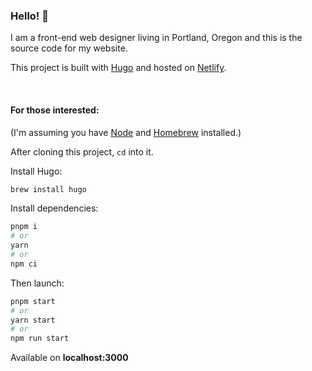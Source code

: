 ### Hello! 👋

I am a front-end web designer living in Portland, Oregon and this is the source code for my website.

This project is built with [Hugo](https://gohugo.io) and hosted on [Netlify](https://netlify.com).

<br>

#### For those interested:

(I'm assuming you have [Node](https://nodejs.org) and [Homebrew](https://brew.sh) installed.)

After cloning this project, `cd` into it.

Install Hugo:

```bash
brew install hugo
```

Install dependencies:

```bash
pnpm i
# or
yarn
# or
npm ci
```

Then launch:

```bash
pnpm start
# or
yarn start
# or
npm run start
```

Available on **localhost:3000**
